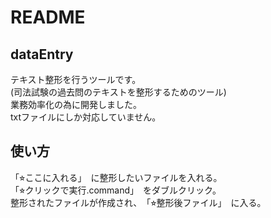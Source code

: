 # README

## dataEntry

テキスト整形を行うツールです。<br>
(司法試験の過去問のテキストを整形するためのツール)<br>
業務効率化の為に開発しました。<br>
txtファイルにしか対応していません。<br>

## 使い方

「⭐︎ここに入れる」　に整形したいファイルを入れる。<br>
「⭐︎クリックで実行.command」　をダブルクリック。<br>
整形されたファイルが作成され、　「⭐︎整形後ファイル」　に入る。<br>
